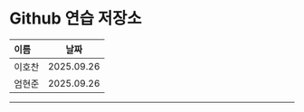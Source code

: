 # Github 연습 저장소

| 이름   |    날짜    |
| :----- | :--------: |
| 이호찬 | 2025.09.26 |
| 엄현준 | 2025.09.26 |

---

